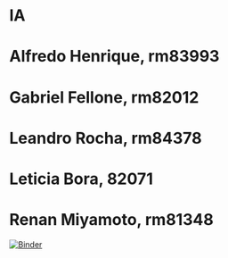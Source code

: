 # IA
# Alfredo Henrique, rm83993
# Gabriel Fellone, rm82012
# Leandro Rocha, rm84378
# Leticia Bora, 82071
# Renan Miyamoto, rm81348
[![Binder](https://mybinder.org/badge_logo.svg)](https://mybinder.org/v2/gh/StoneHg/IA.git/dev)

